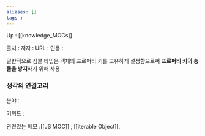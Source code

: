 ```yaml
---
aliases: []
tags : 
---
```

Up : [[knowledge_MOCs]]

출처 :
저자 :
URL : 
인용 : 

일반적으로 심볼 타입은 객체의 프로퍼티 키를 고유하게 설정함으로써 **프로퍼티 키의 충돌을 방지**하기 위해 사용


### 생각의 연결고리
분야 :

키워드 :

관련있는 메모 :[[JS MOC]] , [[iterable Object]],
